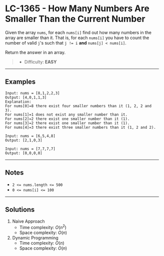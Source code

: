 # LC-1365 - How Many Numbers Are Smaller Than the Current Number

Given the array `nums`, for each `nums[i]` find out how many numbers in the array are smaller than it. That is, for each `nums[i]` you have to count the number of valid `j`'s such that `j != i` **and** `nums[j] < nums[i]`.

Return the answer in an array.

> * Difficulty: **EASY**

---
## Examples

```
Input: nums = [8,1,2,2,3]
Output: [4,0,1,1,3]
Explanation: 
For nums[0]=8 there exist four smaller numbers than it (1, 2, 2 and 3). 
For nums[1]=1 does not exist any smaller number than it.
For nums[2]=2 there exist one smaller number than it (1). 
For nums[3]=2 there exist one smaller number than it (1). 
For nums[4]=3 there exist three smaller numbers than it (1, 2 and 2).
```

```
Input: nums = [6,5,4,8]
Output: [2,1,0,3]
```

```
Input: nums = [7,7,7,7]
Output: [0,0,0,0]
```

---
## Notes

* `2 <= nums.length <= 500`
* `0 <= nums[i] <= 100`

---
## Solutions

1. Naive Approach
    * Time complexity: $O(n^2)$
    * Space complexity: $O(n)$
2. Dynamic Programming
    * Time complexity: $O(n)$
    * Space complexity: $O(n)$
